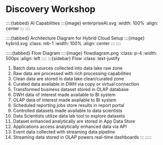 # Discovery Workshop 

::::{tabbed} AI Capabilities
:::{image} enterpriseAI.svg
:width: 100%
:align: center
:::
::::

::::{tabbed} Architecture Diagram for Hybrid Cloud Setup
:::{image} hybrid.svg
:class: mb-1
:width: 100%
:align: center
:::
::::

:::::{tabbed} Flow Diagram
::::{image} flowdiagram.png
:class: p-4
:width: 500px
:align: left
::::
:::{sidebar} Flow
:class: text-justify
1) Batch data sources collected into data lake raw zone
2) Raw data are processed with rich processing capabilities
3) Clean data are stored in data lake clean/curated zone
4) Curated data available in DWH via copy or virtual connection
5) Transformed business dataset stored in OLAP database
6) DWH data of interest made available to BI system
7) OLAP data of interest made available to BI system
8) Scheduled reporting jobs store results in report portal
9) Controlled datasets made available to data scientists
10) Data Scientists utilize data lab tool to explore datasets
11) Dataset enhanced analytically are stored in App Data Store
12) Applications access analytically enhanced data via API
13) Event data collected with streaming data pipeline
14) Streaming data stored in OLAP powers real-time dashboards
:::
:::::